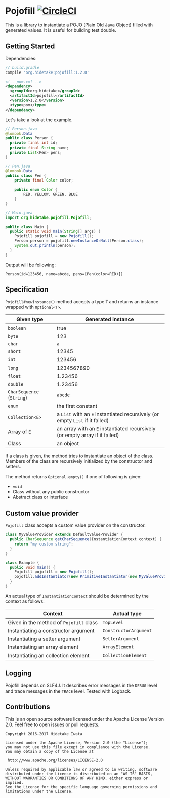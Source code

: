 # Pojofill [![CircleCI](https://circleci.com/gh/int128/pojofill.svg?style=shield)](https://circleci.com/gh/int128/pojofill)

This is a library to instantiate a POJO (Plain Old Java Object) filled with generated values.
It is useful for building test double.


## Getting Started

Dependencies:

```groovy
// build.gradle
compile 'org.hidetake:pojofill:1.2.0'
```

```xml
<!-- pom.xml -->
<dependency>
  <groupId>org.hidetake</groupId>
  <artifactId>pojofill</artifactId>
  <version>1.2.0</version>
  <type>pom</type>
</dependency>
```

Let's take a look at the example.

```java
// Person.java
@lombok.Data
public class Person {
  private final int id;
  private final String name;
  private List<Pen> pens;
}
```

```java
// Pen.java
@lombok.Data
public class Pen {
    private final Color color;

    public enum Color {
        RED, YELLOW, GREEN, BLUE
    }
}
```

```java
// Main.java
import org.hidetake.pojofill.Pojofill;

public class Main {
  public static void main(String[] args) {
    Pojofill pojofill = new Pojofill();
    Person person = pojofill.newInstanceOrNull(Person.class);
    System.out.println(person);
  }
}
```

Output will be following:

```
Person(id=123456, name=abcde, pens=[Pen(color=RED)])
```


## Specification

`Pojofill#newInstance()` method accepts a type `T` and returns an instance wrapped with `Optional<T>`.

Given type                | Generated instance
--------------------------|-------------------
`boolean`                 | true
`byte`                    | 123
`char`                    | `a`
`short`                   | 12345
`int`                     | 123456
`long`                    | 1234567890
`float`                   | 1.23456
`double`                  | 1.23456
`CharSequence` (`String`) | `abcde`
`enum`                    | the first constant
`Collection<E>`           | a `List` with an `E` instantiated recursively (or empty `List` if it failed)
Array of `E`              | an array with an `E` instantiated recursively (or empty array if it failed)
Class                     | an object

If a class is given, the method tries to instantiate an object of the class.
Members of the class are recursively initialized by the constructor and setters.

The method returns `Optional.empty()` if one of following is given:

- `void`
- Class without any public constructor
- Abstract class or interface


## Custom value provider

`Pojofill` class accepts a custom value provider on the constructor.

```java
class MyValueProvider extends DefaultValueProvider {
  public CharSequence getCharSequence(InstantiationContext context) {
    return "my custom string";
  }
}

class Example {
  public void main() {
    Pojofill pojofill = new Pojofill();
    pojofill.addInstantiator(new PrimitiveInstantiator(new MyValueProvider()));
  }
}
```

An actual type of `InstantiationContext` should be determined by the context as follows:

Context                                   | Actual type
------------------------------------------|------------
Given in the method of `Pojofill` class   | `TopLevel`
Instantiating a constructor argument      | `ConstructorArgument`
Instantiating a setter argument           | `SetterArgument`
Instantiating an array element            | `ArrayElement`
Instantiating an collection element       | `CollectionElement`


## Logging

Pojofill depends on SLF4J.
It describes error messages in the `DEBUG` level and trace messages in the `TRACE` level.
Tested with Logback.


## Contributions

This is an open source software licensed under the Apache License Version 2.0.
Feel free to open issues or pull requests.

```
Copyright 2016-2017 Hidetake Iwata

Licensed under the Apache License, Version 2.0 (the "License");
you may not use this file except in compliance with the License.
You may obtain a copy of the License at

 http://www.apache.org/licenses/LICENSE-2.0

Unless required by applicable law or agreed to in writing, software
distributed under the License is distributed on an "AS IS" BASIS,
WITHOUT WARRANTIES OR CONDITIONS OF ANY KIND, either express or implied.
See the License for the specific language governing permissions and
limitations under the License.
```
